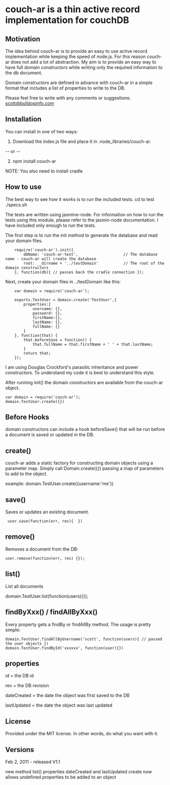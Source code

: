 # couch-ar is a thin active record implementation for couchDB

## Motivation

 The idea behind couch-ar is to provide an easy to use active record
 implementation while  keeping the speed of node.js.  For this reason
 couch-ar does not add a lot of abstraction.  My aim is to provide an
 easy way to have full domain constructors while writing only the
 required information to the db document.

 Domain constructors are defined in advance with couch-ar
 in a simple format that includes a list of properties to write to the DB.

 Please feel free to write with any comments or suggestions: scott@bulldoginfo.com

## Installation
You can install in one of two ways: 

1) Download the index.js file and place it in .node_libraries/couch-ar.

-- or --

2) npm install couch-ar

NOTE: You also need to install cradle


## How to use

The best way to see how it works is to run the included tests.
    cd to test
    ./specs.sh

The tests are written using jasmine-node.
For information on how to run the tests using this module, please refer
to the jasmin-node documentation.  I have included only enough to run the
tests.

The first step is to run the init method to generate the database and read
your domain files.

        require('couch-ar').init({
            dbName: 'couch-ar-test',                    // The database name - couch-ar will create the database
            root: __dirname + '../testDomain'           // The root of the domain constructors
        }, function(db){ // passes back the cradle connection });

Next, create your domain files in ../testDomain like this:

        var domain = require('couch-ar');

        exports.TestUser = domain.create('TestUser',{
            properties:{
                username: {},
                password: {},
                firstName:{},
                lastName: {},
                fullName: {}
            }
        }, function(that) {
            that.beforeSave = function() {
                that.fullName = that.firstName + ' ' + that.lastName;
            }
            return that;
        });

I am using Douglas Crockford's parasitic inheritance and power constructors.
To understand my code it is best to understand this style.

After running init() the domain constructors are available from the couch-ar object.

    var domain = require('couch-ar');
    domain.TestUser.create({})


## Before Hooks

domain constructors can include a hook beforeSave() that will be run before a document
is saved or updated in the DB.


## create()

couch-ar adds a static factory for constructing domain objects using a parameter map.
Simply call Domain.create({}) passing a map of parameters to add to the object.  

example:
    domain.TestUser.create({username:'me'})


## save()

Saves or updates an existing document.

     user.save(function(err, res){  })


## remove()

Removes a document from the DB:

    user.remove(function(err, res) {});


## list()

List all documents

   domain.TestUser.list(function(users){});


## findByXxx() / findAllByXxx()

Every property gets a findBy or findAllBy method.  The usage is pretty simple:

    domain.TestUser.findAllByUsername('scott', function(users){ // passed the user objects })
    domain.TestUser.findById('xxxxxx', function(user){})


## properties

id = the DB id

rev = the DB revision

dateCreated = the date the object was first saved to the DB

lastUpdated = the date the object was last updated


## License

Provided under the MIT license.  In other words, do what you want with it.


## Versions

Feb 2, 2011 - released V1.1

   new method list()
   properties dateCreated and lastUpdated
   create now allows undefined properties to be added to an object
